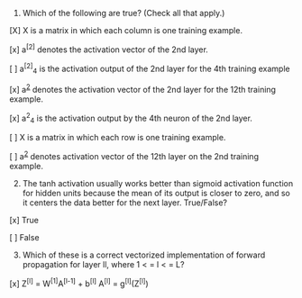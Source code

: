 1. Which of the following are true? (Check all that apply.)

[X] X is a matrix in which each column is one training example.

[x] a<sup>[2]</sup> denotes the activation vector of the 2nd layer.

[ ] a<sup>[2]</sup><sub>4</sub> is the activation output of the 2nd layer for the 4th training example

[x] a<sup>[2](12)</sup> denotes the activation vector of the 2nd layer for the 12th training example.

[x] a<sup>2</sup><sub>4</sub> is the activation output by the 4th neuron of the 2nd layer.

[ ] X is a matrix in which each row is one training example.

[ ] a<sup>[2](12)</sup> denotes activation vector of the 12th layer on the 2nd training example.


2. The tanh activation usually works better than sigmoid activation function for hidden units because the mean of its output is closer to zero, and so it centers the data better for the next layer. True/False?

[x] True

[ ] False

3. Which of these is a correct vectorized implementation of forward propagation for layer ll, where 1 < = l < = L?

[x] Z<sup>[l]</sup> = W<sup>[1]</sup>A<sup>[l-1]</sup> + b<sup>[l]</sup>
    A<sup>[l]</sup> = g<sup>[l]</sup>(Z<sup>[l]</sup>)
